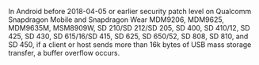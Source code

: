 In Android before 2018-04-05 or earlier security patch level on Qualcomm Snapdragon Mobile and Snapdragon Wear MDM9206, MDM9625, MDM9635M, MSM8909W, SD 210/SD 212/SD 205, SD 400, SD 410/12, SD 425, SD 430, SD 615/16/SD 415, SD 625, SD 650/52, SD 808, SD 810, and SD 450, if a client or host sends more than 16k bytes of USB mass storage transfer, a buffer overflow occurs.